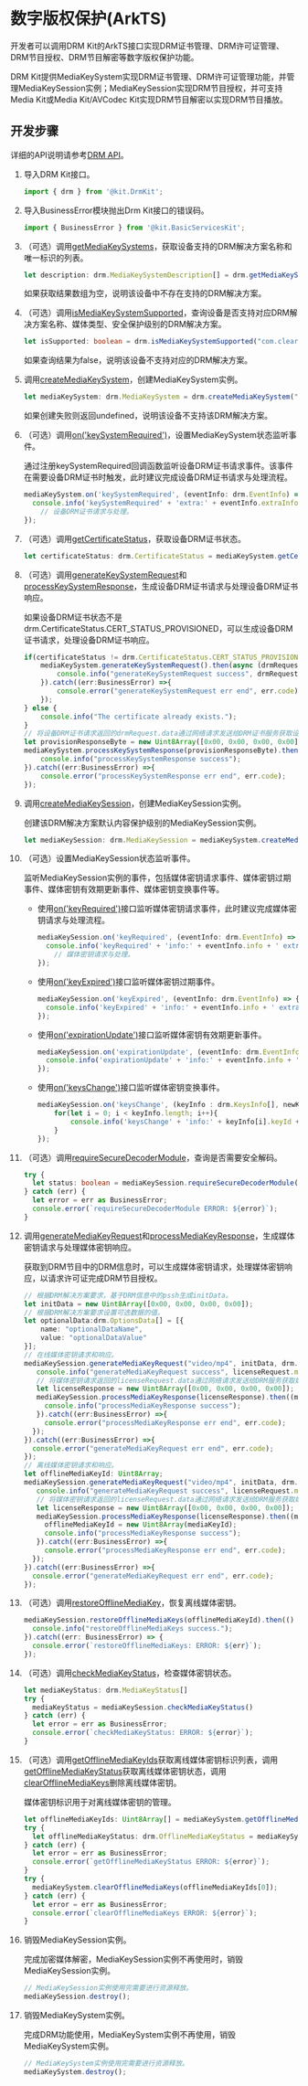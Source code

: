 # 数字版权保护(ArkTS)

<!--Kit: Drm Kit-->
<!--Subsystem: Multimedia-->
<!--Owner: @qin_wei_jie-->
<!--Designer: @chris2981-->
<!--Tester: @xdlinc-->
<!--Adviser: @zengyawen-->

开发者可以调用DRM Kit的ArkTS接口实现DRM证书管理、DRM许可证管理、DRM节目授权、DRM节目解密等数字版权保护功能。

DRM Kit提供MediaKeySystem实现DRM证书管理、DRM许可证管理功能，并管理MediaKeySession实例；MediaKeySession实现DRM节目授权，并可支持Media Kit或Media Kit/AVCodec Kit实现DRM节目解密以实现DRM节目播放。

## 开发步骤

详细的API说明请参考[DRM API](../../reference/apis-drm-kit/arkts-apis-drm.md)。

1. 导入DRM Kit接口。

   ```ts
   import { drm } from '@kit.DrmKit';
   ```

2. 导入BusinessError模块抛出Drm Kit接口的错误码。

   ```ts
   import { BusinessError } from '@kit.BasicServicesKit';
   ```

3. （可选）调用[getMediaKeySystems](../../reference/apis-drm-kit/arkts-apis-drm-f.md#drmgetmediakeysystems12)，获取设备支持的DRM解决方案名称和唯一标识的列表。

   ```ts
   let description: drm.MediaKeySystemDescription[] = drm.getMediaKeySystems();
   ```

   如果获取结果数组为空，说明该设备中不存在支持的DRM解决方案。

4. （可选）调用[isMediaKeySystemSupported](../../reference/apis-drm-kit/arkts-apis-drm-f.md#drmismediakeysystemsupported)，查询设备是否支持对应DRM解决方案名称、媒体类型、安全保护级别的DRM解决方案。

   ```ts
   let isSupported: boolean = drm.isMediaKeySystemSupported("com.clearplay.drm", "video/mp4", drm.ContentProtectionLevel.CONTENT_PROTECTION_LEVEL_SW_CRYPTO);
   ```

   如果查询结果为false，说明该设备不支持对应的DRM解决方案。

5. 调用[createMediaKeySystem](../../reference/apis-drm-kit/arkts-apis-drm-f.md#drmcreatemediakeysystem)，创建MediaKeySystem实例。

   ```ts
   let mediaKeySystem: drm.MediaKeySystem = drm.createMediaKeySystem("com.clearplay.drm");
   ```

   如果创建失败则返回undefined，说明该设备不支持该DRM解决方案。

6. （可选）调用[on('keySystemRequired')](../../reference/apis-drm-kit/arkts-apis-drm-MediaKeySystem.md#onkeysystemrequired)，设置MediaKeySystem状态监听事件。

   通过注册keySystemRequired回调函数监听设备DRM证书请求事件。该事件在需要设备DRM证书时触发，此时建议完成设备DRM证书请求与处理流程。

   ```ts
   mediaKeySystem.on('keySystemRequired', (eventInfo: drm.EventInfo) => {
     console.info('keySystemRequired' + 'extra:' + eventInfo.extraInfo + ' data:' + eventInfo.info);
       // 设备DRM证书请求与处理。
   });
   ```

7. （可选）调用[getCertificateStatus](../../reference/apis-drm-kit/arkts-apis-drm-MediaKeySystem.md#getcertificatestatus)，获取设备DRM证书状态。

   ```ts
   let certificateStatus: drm.CertificateStatus = mediaKeySystem.getCertificateStatus();
   ```

8. （可选）调用[generateKeySystemRequest](../../reference/apis-drm-kit/arkts-apis-drm-MediaKeySystem.md#generatekeysystemrequest)和[processKeySystemResponse](../../reference/apis-drm-kit/arkts-apis-drm-MediaKeySystem.md#processkeysystemresponse)，生成设备DRM证书请求与处理设备DRM证书响应。

   如果设备DRM证书状态不是drm.CertificateStatus.CERT_STATUS_PROVISIONED，可以生成设备DRM证书请求，处理设备DRM证书响应。

   ```ts
   if(certificateStatus != drm.CertificateStatus.CERT_STATUS_PROVISIONED) {
       mediaKeySystem.generateKeySystemRequest().then(async (drmRequest: drm.ProvisionRequest) => {
           console.info("generateKeySystemRequest success", drmRequest.data, drmRequest.defaultURL);
       }).catch((err:BusinessError) =>{
           console.error("generateKeySystemRequest err end", err.code);
       });
   } else {
       console.info("The certificate already exists.");
   }
   // 将设备DRM证书请求返回的drmRequest.data通过网络请求发送给DRM证书服务获取设备DRM证书响应，并处理。
   let provisionResponseByte = new Uint8Array([0x00, 0x00, 0x00, 0x00]); // 设备DRM证书响应。
   mediaKeySystem.processKeySystemResponse(provisionResponseByte).then(() => {
       console.info("processKeySystemResponse success");
   }).catch((err:BusinessError) =>{
       console.error("processKeySystemResponse err end", err.code);
   });
   ```

9. 调用[createMediaKeySession](../../reference/apis-drm-kit/arkts-apis-drm-MediaKeySystem.md#createmediakeysession)，创建MediaKeySession实例。

   创建该DRM解决方案默认内容保护级别的MediaKeySession实例。

   ```ts
   let mediaKeySession: drm.MediaKeySession = mediaKeySystem.createMediaKeySession();
   ```

10. （可选）设置MediaKeySession状态监听事件。

    监听MediaKeySession实例的事件，包括媒体密钥请求事件、媒体密钥过期事件、媒体密钥有效期更新事件、媒体密钥变换事件等。

    - 使用[on('keyRequired')](../../reference/apis-drm-kit/arkts-apis-drm-MediaKeySession.md#onkeyrequired)接口监听媒体密钥请求事件，此时建议完成媒体密钥请求与处理流程。

      ```ts
      mediaKeySession.on('keyRequired', (eventInfo: drm.EventInfo) => {
        console.info('keyRequired' + 'info:' + eventInfo.info + ' extraInfo:' + eventInfo.extraInfo);
          // 媒体密钥请求与处理。
      });
      ```

    - 使用[on('keyExpired')](../../reference/apis-drm-kit/arkts-apis-drm-MediaKeySession.md#onkeyexpired)接口监听媒体密钥过期事件。

      ```ts
      mediaKeySession.on('keyExpired', (eventInfo: drm.EventInfo) => {
        console.info('keyExpired' + 'info:' + eventInfo.info + ' extraInfo:' + eventInfo.extraInfo);
      });
      ```

    - 使用[on('expirationUpdate')](../../reference/apis-drm-kit/arkts-apis-drm-MediaKeySession.md#onexpirationupdate)接口监听媒体密钥有效期更新事件。

      ```ts
      mediaKeySession.on('expirationUpdate', (eventInfo: drm.EventInfo) => {
        console.info('expirationUpdate' + 'info:' + eventInfo.info + ' extraInfo:' + eventInfo.extraInfo);
      });
      ```

    - 使用[on('keysChange')](../../reference/apis-drm-kit/arkts-apis-drm-MediaKeySession.md#onkeyschange)接口监听媒体密钥变换事件。

      ```ts
      mediaKeySession.on('keysChange', (keyInfo : drm.KeysInfo[], newKeyAvailable:boolean) => {
          for(let i = 0; i < keyInfo.length; i++){
              console.info('keysChange' + 'info:' + keyInfo[i].keyId + ' extraInfo:' + keyInfo[i].value);
          }
      });
      ```

11. （可选）调用[requireSecureDecoderModule](../../reference/apis-drm-kit/arkts-apis-drm-MediaKeySession.md#requiresecuredecodermodule)，查询是否需要安全解码。

    ```ts
    try {
      let status: boolean = mediaKeySession.requireSecureDecoderModule("video/avc");
    } catch (err) {
      let error = err as BusinessError;
      console.error(`requireSecureDecoderModule ERROR: ${error}`);
    }
    ```

12. 调用[generateMediaKeyRequest](../../reference/apis-drm-kit/arkts-apis-drm-MediaKeySession.md#generatemediakeyrequest)和[processMediaKeyResponse](../../reference/apis-drm-kit/arkts-apis-drm-MediaKeySession.md#processmediakeyresponse)，生成媒体密钥请求与处理媒体密钥响应。

    获取到DRM节目中的DRM信息时，可以生成媒体密钥请求，处理媒体密钥响应，以请求许可证完成DRM节目授权。

    ```ts
    // 根据DRM解决方案要求，基于DRM信息中的pssh生成initData。
    let initData = new Uint8Array([0x00, 0x00, 0x00, 0x00]);
    // 根据DRM解决方案要求设置可选数据的值。
    let optionalData:drm.OptionsData[] = [{
        name: "optionalDataName",
        value: "optionalDataValue"
    }];
    // 在线媒体密钥请求和响应。
    mediaKeySession.generateMediaKeyRequest("video/mp4", initData, drm.MediaKeyType.MEDIA_KEY_TYPE_ONLINE, optionalData).then(async (licenseRequest: drm.MediaKeyRequest) => {
       console.info("generateMediaKeyRequest success", licenseRequest.mediaKeyRequestType, licenseRequest.data, licenseRequest.defaultURL);
       // 将媒体密钥请求返回的licenseRequest.data通过网络请求发送给DRM服务获取媒体密钥响应，并处理。
       let licenseResponse = new Uint8Array([0x00, 0x00, 0x00, 0x00]); // 媒体密钥响应。
       mediaKeySession.processMediaKeyResponse(licenseResponse).then((mediaKeyId: Uint8Array) => {
         console.info("processMediaKeyResponse success");
       }).catch((err:BusinessError) =>{
         console.error("processMediaKeyResponse err end", err.code);
      });
    }).catch((err:BusinessError) =>{
      console.error("generateMediaKeyRequest err end", err.code);
    });
    // 离线媒体密钥请求和响应。
    let offlineMediaKeyId: Uint8Array;
    mediaKeySession.generateMediaKeyRequest("video/mp4", initData, drm.MediaKeyType.MEDIA_KEY_TYPE_OFFLINE, optionalData).then((licenseRequest: drm.MediaKeyRequest) => {
       console.info("generateMediaKeyRequest success", licenseRequest.mediaKeyRequestType, licenseRequest.data, licenseRequest.defaultURL);
       // 将媒体密钥请求返回的licenseRequest.data通过网络请求发送给DRM服务获取媒体密钥响应，并处理。
       let licenseResponse = new Uint8Array([0x00, 0x00, 0x00, 0x00]); // 媒体密钥响应。
       mediaKeySession.processMediaKeyResponse(licenseResponse).then((mediaKeyId: Uint8Array) => {
         offlineMediaKeyId = new Uint8Array(mediaKeyId);
         console.info("processMediaKeyResponse success");
       }).catch((err:BusinessError) =>{
         console.error("processMediaKeyResponse err end", err.code);
      });
    }).catch((err:BusinessError) =>{
      console.error("generateMediaKeyRequest err end", err.code);
    });
      ```

13. （可选）调用[restoreOfflineMediaKey](../../reference/apis-drm-kit/arkts-apis-drm-MediaKeySession.md#restoreofflinemediakeys)，恢复离线媒体密钥。

    ```ts
    mediaKeySession.restoreOfflineMediaKeys(offlineMediaKeyId).then(() => {
      console.info("restoreOfflineMediaKeys success.");
    }).catch((err: BusinessError) => {
      console.error(`restoreOfflineMediaKeys: ERROR: ${err}`);
    });
    ```

14. （可选）调用[checkMediaKeyStatus](../../reference/apis-drm-kit/arkts-apis-drm-MediaKeySession.md#checkmediakeystatus)，检查媒体密钥状态。

    ```ts
    let mediaKeyStatus: drm.MediaKeyStatus[]
    try {
      mediaKeyStatus = mediaKeySession.checkMediaKeyStatus()
    } catch (err) {
      let error = err as BusinessError;
      console.error(`checkMediaKeyStatus: ERROR: ${error}`);
    }
    ```

15. （可选）调用[getOfflineMediaKeyIds](../../reference/apis-drm-kit/arkts-apis-drm-MediaKeySystem.md#getofflinemediakeyids)获取离线媒体密钥标识列表，调用[getOfflineMediaKeyStatus](../../reference/apis-drm-kit/arkts-apis-drm-MediaKeySystem.md#getofflinemediakeystatus)获取离线媒体密钥状态，调用[clearOfflineMediaKeys](../../reference/apis-drm-kit/arkts-apis-drm-MediaKeySystem.md#clearofflinemediakeys)删除离线媒体密钥。

    媒体密钥标识用于对离线媒体密钥的管理。

    ```ts
    let offlineMediaKeyIds: Uint8Array[] = mediaKeySystem.getOfflineMediaKeyIds();
    try {
      let offlineMediaKeyStatus: drm.OfflineMediaKeyStatus = mediaKeySystem.getOfflineMediaKeyStatus(offlineMediaKeyIds[0]);
    } catch (err) {
      let error = err as BusinessError;
      console.error(`getOfflineMediaKeyStatus ERROR: ${error}`);
    }
    try {
      mediaKeySystem.clearOfflineMediaKeys(offlineMediaKeyIds[0]);
    } catch (err) {
      let error = err as BusinessError;
      console.error(`clearOfflineMediaKeys ERROR: ${error}`);
    }
    ```

16. 销毁MediaKeySession实例。

    完成加密媒体解密，MediaKeySession实例不再使用时，销毁MediaKeySession实例。

    ```ts
    // MediaKeySession实例使用完需要进行资源释放。
    mediaKeySession.destroy();
    ```

17. 销毁MediaKeySystem实例。

    完成DRM功能使用，MediaKeySystem实例不再使用，销毁MediaKeySystem实例。

    ```ts
    // MediaKeySystem实例使用完需要进行资源释放。
    mediaKeySystem.destroy();
    ```